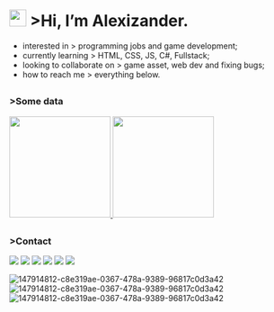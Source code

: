 # <a href="https://pt.wikipedia.org/wiki/Matrix"><span title="it's barely visible, but that's that matrix code rain."><img height="30cm" src="https://valanm.github.io/example/img/about/matrix.gif"></span></a> >Hi, I’m <span title="i hate my legal name, now this is my legal name.">Alexizander.</span> 
- interested in > <span title="broke, need money">programming jobs and game development;</span>
- currently learning > <span title="for now struggling with all">HTML, CSS, JS, C#, Fullstack;</span>
- looking to collaborate on > game asset, web dev and <span title="i can help you!">fixing bugs;</span>
- how to reach me > <span title="yeah check my other job as an artist!">everything below.</span>
##
### >Some data
<div>
  <a href="https://github.com/Alexizander/">
  <span title="see? i'm not that bad!">
  <img height="180cm" src="https://github-readme-stats.vercel.app/api?username=alexizander&show_icons=true&theme=radical">
  </span>
  </a>
  <a href="https://github.com/Alexizander?tab=repositories">
  <span title="i can speak 'em all!">
  <img height="180cm" src="https://github-readme-stats.vercel.app/api/top-langs/?username=alexizander&show_icons=true&theme=synthwave">
  </span>
  </a>
<!---
Alexizander/Alexizander is a ✨ special ✨ repository because its `README.md` (this file) appears on your GitHub profile.
You can click the Preview link to take a look at your changes.
also you shouldn't be reading this 😏
--->

  ##
  ### >Contact <a href="#"><img height="3cm" src="https://user-images.githubusercontent.com/71057756/147914812-c8e319ae-0367-478a-9389-96817c0d3a42.gif"></a>

  <div>
  <a href="https://www.facebook.com/dalexizander/"><img src="https://img.shields.io/badge/Facebook-1877F2?style=for-the-badge&logo=facebook&logoColor=white"></a>
  <a href="https://twitter.com/dalexizandra"><img src="https://img.shields.io/badge/Twitter-1DA1F2?style=for-the-badge&logo=twitter&logoColor=white"></a>
  <a href="https://www.youtube.com/channel/UCOdXRQy1qN0KZ9hgmDYI1eA"><img src="https://img.shields.io/badge/YouTube-FF0000?style=for-the-badge&logo=youtube&logoColor=white"></a>
  <a href="https://www.instagram.com/thedeceptionbando/"><img src="https://img.shields.io/badge/Instagram-E4405F?style=for-the-badge&logo=instagram&logoColor=white"></a>
  <a href="https://www.reddit.com/user/AlexizandersProtokol"><img src="https://img.shields.io/badge/Reddit-FF4500?style=for-the-badge&logo=reddit&logoColor=white"></a>

  <span title="check my songs!">
  <a href="https://open.spotify.com/artist/4YuKwCUh92gP8Vh3DYG86U"><img src="https://img.shields.io/badge/Spotify-1ED760?&style=for-the-badge&logo=spotify&logoColor=white"></a>
  </span>
  </div>

![147914812-c8e319ae-0367-478a-9389-96817c0d3a42](https://user-images.githubusercontent.com/71057756/147914871-e2e12e13-a237-4ad3-8f75-d42753843ad9.gif)![147914812-c8e319ae-0367-478a-9389-96817c0d3a42](https://user-images.githubusercontent.com/71057756/147914875-3d78e01f-ff3c-4315-95fb-8302205a7913.gif)![147914812-c8e319ae-0367-478a-9389-96817c0d3a42](https://user-images.githubusercontent.com/71057756/147914879-c6ffb234-412e-4f40-a2c3-c2f15912fa92.gif)


